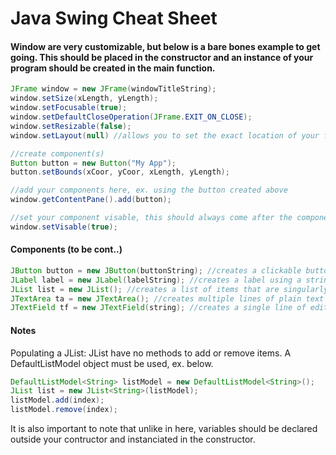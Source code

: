 # Java Swing Cheat Sheet



#### Window are very customizable, but below is a bare bones example to get going.  This should be placed in the constructor and an instance of your program should be created in the main function.
``` java
JFrame window = new JFrame(windowTitleString);
window.setSize(xLength, yLength);
window.setFocusable(true);
window.setDefaultCloseOperation(JFrame.EXIT_ON_CLOSE);
window.setResizable(false);
window.setLayout(null) //allows you to set the exact location of your following components

//create component(s)
Button button = new Button("My App");
button.setBounds(xCoor, yCoor, xLength, yLength);

//add your components here, ex. using the button created above
window.getContentPane().add(button);

//set your component visable, this should always come after the components you want to be visable
window.setVisable(true);
```

#### Components (to be cont..)
``` java
JButton button = new JButton(buttonString); //creates a clickable button with a label on it
JLabel label = new JLabel(labelString); //creates a label using a string
JList list = new JList(); //creates a list of items that are singularly selectable (see notes for use)
JTextArea ta = new JTextArea(); //creates multiple lines of plain text and allows the user to edit
JTextField tf = new JTextField(string); //creates a single line of editable text using the string provided
```

#### Notes
Populating a JList: JList have no methods to add or remove items.  A DefaultListModel object must be used, ex. below.
``` java
DefaultListModel<String> listModel = new DefaultListModel<String>();
JList list = new JList<String>(listModel);
listModel.add(index);
listModel.remove(index);
```

It is also important to note that unlike in here, variables should be declared outside your contructor and instanciated in the constructor.